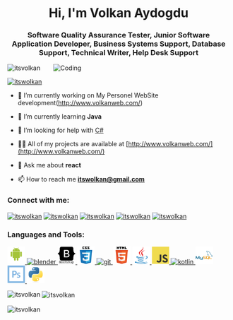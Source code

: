 <!-- [![MasterHead](https://1.bp.blogspot.com/-7A4WynwLsMw/XbBpCXG8fHI/AAAAAAAAMt4/uOa1bpLskYgrwGbllhSu2SDj_Mig8SXJQCLcBGAsYHQ/s1600/2000_600px.gif)](https://rishavchanda.io) -->

<h1 align="center">Hi, I'm Volkan Aydogdu</h1>
<h3 align="center">Software Quality Assurance Tester,
Junior Software Application Developer,
Business Systems Support,
Database Support,
Technical Writer,
Help Desk Support </h3>
<img align="right" alt="Coding" width="400" src="https://cdn.dribbble.com/users/1396198/screenshots/4422089/code.gif">

<p align="left"> <img src="https://komarev.com/ghpvc/?username=itsvolkan&label=Profile%20views&color=0e75b6&style=flat" alt="itsvolkan" /> </p>

<p align="left"> <a href="https://twitter.com/itswolkan" target="blank"><img src="https://img.shields.io/twitter/follow/itswolkan?logo=twitter&style=for-the-badge" alt="itswolkan" /></a> </p>

- 🔭 I’m currently working on My Personel WebSite development(http://www.volkanweb.com/)

- 🌱 I’m currently learning **Java**

- 🤝 I’m looking for help with [C#](#)

- 👨‍💻 All of my projects are available at [http://www.volkanweb.com/](http://www.volkanweb.com/)

- 💬 Ask me about **react**

- 📫 How to reach me **itswolkan@gmail.com**

<h3 align="left">Connect with me:</h3>
<p align="left">
<a href="https://twitter.com/itswolkan" target="blank"><img align="center" src="https://raw.githubusercontent.com/rahuldkjain/github-profile-readme-generator/master/src/images/icons/Social/twitter.svg" alt="itswolkan" height="30" width="40" /></a>
<a href="https://linkedin.com/in/itswolkan" target="blank"><img align="center" src="https://raw.githubusercontent.com/rahuldkjain/github-profile-readme-generator/master/src/images/icons/Social/linked-in-alt.svg" alt="itswolkan" height="30" width="40" /></a>
<a href="https://fb.com/itswolkan" target="blank"><img align="center" src="https://raw.githubusercontent.com/rahuldkjain/github-profile-readme-generator/master/src/images/icons/Social/facebook.svg" alt="itswolkan" height="30" width="40" /></a>
<a href="https://instagram.com/itswolkan" target="blank"><img align="center" src="https://raw.githubusercontent.com/rahuldkjain/github-profile-readme-generator/master/src/images/icons/Social/instagram.svg" alt="itswolkan" height="30" width="40" /></a>
<a href="https://www.youtube.com/c/VolkanAydogdu" target="blank"><img align="center" src="https://raw.githubusercontent.com/rahuldkjain/github-profile-readme-generator/master/src/images/icons/Social/youtube.svg" alt="itswolkan" height="30" width="40" /></a>
</p>

<h3 align="left">Languages and Tools:</h3>
<p align="left"> <a href="https://developer.android.com" target="_blank" rel="noreferrer"> <img src="https://raw.githubusercontent.com/devicons/devicon/master/icons/android/android-original-wordmark.svg" alt="android" width="40" height="40"/> </a> <a href="https://www.blender.org/" target="_blank" rel="noreferrer"> <img src="https://download.blender.org/branding/community/blender_community_badge_white.svg" alt="blender" width="40" height="40"/> </a> <a href="https://getbootstrap.com" target="_blank" rel="noreferrer"> <img src="https://raw.githubusercontent.com/devicons/devicon/master/icons/bootstrap/bootstrap-plain-wordmark.svg" alt="bootstrap" width="40" height="40"/> </a> <a href="https://www.w3schools.com/css/" target="_blank" rel="noreferrer"> <img src="https://raw.githubusercontent.com/devicons/devicon/master/icons/css3/css3-original-wordmark.svg" alt="css3" width="40" height="40"/> </a> <a href="https://git-scm.com/" target="_blank" rel="noreferrer"> <img src="https://www.vectorlogo.zone/logos/git-scm/git-scm-icon.svg" alt="git" width="40" height="40"/> </a> <a href="https://www.w3.org/html/" target="_blank" rel="noreferrer"> <img src="https://raw.githubusercontent.com/devicons/devicon/master/icons/html5/html5-original-wordmark.svg" alt="html5" width="40" height="40"/> </a> <a href="https://www.java.com" target="_blank" rel="noreferrer"> <img src="https://raw.githubusercontent.com/devicons/devicon/master/icons/java/java-original.svg" alt="java" width="40" height="40"/> </a> <a href="https://developer.mozilla.org/en-US/docs/Web/JavaScript" target="_blank" rel="noreferrer"> <img src="https://raw.githubusercontent.com/devicons/devicon/master/icons/javascript/javascript-original.svg" alt="javascript" width="40" height="40"/> </a> <a href="https://kotlinlang.org" target="_blank" rel="noreferrer"> <img src="https://www.vectorlogo.zone/logos/kotlinlang/kotlinlang-icon.svg" alt="kotlin" width="40" height="40"/> </a> <a href="https://www.mysql.com/" target="_blank" rel="noreferrer"> <img src="https://raw.githubusercontent.com/devicons/devicon/master/icons/mysql/mysql-original-wordmark.svg" alt="mysql" width="40" height="40"/> </a> <a href="https://www.photoshop.com/en" target="_blank" rel="noreferrer"> <img src="https://raw.githubusercontent.com/devicons/devicon/master/icons/photoshop/photoshop-line.svg" alt="photoshop" width="40" height="40"/> </a> <a href="https://www.python.org" target="_blank" rel="noreferrer"> <img src="https://raw.githubusercontent.com/devicons/devicon/master/icons/python/python-original.svg" alt="python" width="40" height="40"/> </a> </p>

<p><img align="left" src="https://github-readme-stats.vercel.app/api/top-langs?username=itsvolkan&show_icons=true&locale=en&layout=compact" alt="itsvolkan" /></p>

<p>&nbsp;<img align="center" src="https://github-readme-stats.vercel.app/api?username=itsvolkan&show_icons=true&locale=en" alt="itsvolkan" /></p>

<p><img align="center" src="https://github-readme-streak-stats.herokuapp.com/?user=itsvolkan&" alt="itsvolkan" /></p>

